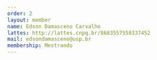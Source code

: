 ```yaml
---
order: 2
layout: member
name: Edson Damasceno Carvalho
lattes: http://lattes.cnpq.br/8683557558337452
mail: edsondamasceno@usp.br
membership: Mestrando
---
```

